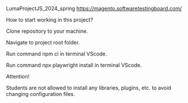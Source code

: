 LumaProjectJS_2024_spring
https://magento.softwaretestingboard.com/

How to start working in this project?

Clone repository to your machine.

Navigate to project root folder.

Run command npm ci in terminal VScode.

Run command npx playwright install in terminal VScode.

Attention!

Students are not allowed to install any libraries, plugins, etc. to avoid changing configuration files.

